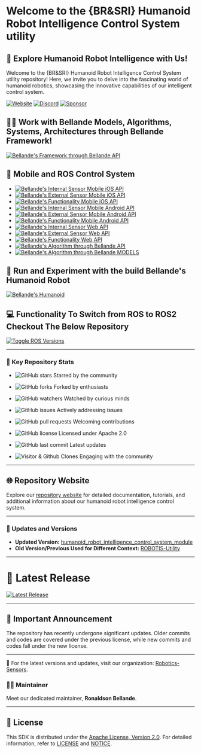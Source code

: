 # Welcome to the {BR&SRI} Humanoid Robot Intelligence Control System utility


## 🤖 Explore Humanoid Robot Intelligence with Us!
Welcome to the {BR&SRI} Humanoid Robot Intelligence Control System utility repository! Here, we invite you to delve into the fascinating world of humanoid robotics, showcasing the innovative capabilities of our intelligent control system.


[![Website](https://img.shields.io/badge/Visit%20our-Website-0099cc?style=for-the-badge)](https://robotics-sensors.github.io)
[![Discord](https://img.shields.io/badge/Join%20our-Discord-7289DA?logo=discord&style=for-the-badge)](https://discord.gg/Yc72nd4w)
[![Sponsor](https://img.shields.io/badge/Sponsor-Robotics%20Sensors%20Research-red?style=for-the-badge&logo=github)](https://github.com/sponsors/Robotics-Sensors)


## 🧑‍💼 Work with Bellande Models, Algorithms, Systems, Architectures through Bellande Framework!
[![Bellande's Framework through Bellande API](https://img.shields.io/badge/Bellande's%20Framework%20through%20Bellande's%20API-Bellande%20Framework-blue?style=for-the-badge&logo=ros&color=blue)](https://github.com/Robotics-Sensors/bellande_framework)


## 📢 Mobile and ROS Control System
- [![Bellande's Internal Sensor Mobile iOS API](https://img.shields.io/badge/Bellande's%20Internal%20Sensor%20Mobile%20iOS%20API-Bellande%20API-blue?style=for-the-badge&logo=swift&color=blue)](https://github.com/Application-UI-UX/bellande_internal_sensor_mobile_ios_api)
- [![Bellande's External Sensor Mobile iOS API](https://img.shields.io/badge/Bellande's%20External%20Sensor%20Mobile%20iOS%20API-Bellande%20API-blue?style=for-the-badge&logo=swift&color=blue)](https://github.com/Application-UI-UX/bellande_external_sensor_mobile_ios_api)
- [![Bellande's Functionality Mobile iOS API](https://img.shields.io/badge/Bellande's%20Functionality%20Mobile%20iOS%20API-Bellande%20API-blue?style=for-the-badge&logo=swift&color=blue)](https://github.com/Application-UI-UX/bellande_functionality_mobile_ios_api)
- [![Bellande's Internal Sensor Mobile Android API](https://img.shields.io/badge/Bellande's%20Internal%20Sensor%20Mobile%20Android%20API-Bellande%20API-blue?style=for-the-badge&logo=android&color=blue)](https://github.com/Application-UI-UX/bellande_internal_sensor_mobile_android_api)
- [![Bellande's External Sensor Mobile Android API](https://img.shields.io/badge/Bellande's%20External%20Sensor%20Mobile%20Android%20API-Bellande%20API-blue?style=for-the-badge&logo=android&color=blue)](https://github.com/Application-UI-UX/bellande_external_sensor_mobile_android_api)
- [![Bellande's Functionality Mobile Android API](https://img.shields.io/badge/Bellande's%20Functionality%20Mobile%20Android%20API-Bellande%20API-blue?style=for-the-badge&logo=android&color=blue)](https://github.com/Application-UI-UX/bellande_functionality_mobile_android_api)
- [![Bellande's Internal Sensor Web API](https://img.shields.io/badge/Bellande's%20Internal%20Sensor%20Web%20API-Bellande%20API-blue?style=for-the-badge&logo=javascript&color=blue)](https://github.com/Application-UI-UX/bellande_internal_sensor_web_api)
- [![Bellande's External Sensor Web API](https://img.shields.io/badge/Bellande's%20External%20Sensor%20Web%20API-Bellande%20API-blue?style=for-the-badge&logo=javascript&color=blue)](https://github.com/Application-UI-UX/bellande_external_sensor_web_api)
- [![Bellande's Functionality Web API](https://img.shields.io/badge/Bellande's%20Functionality%20Web%20API-Bellande%20API-blue?style=for-the-badge&logo=javascript&color=blue)](https://github.com/Application-UI-UX/bellande_functionality_web_api)
- [![Bellande's Algorithm through Bellande API](https://img.shields.io/badge/Bellande's%20Algorithm%20through%20Bellande's%20API-Bellande%20API-blue?style=for-the-badge&logo=ros&color=blue)](https://github.com/Robotics-Sensors/bellande_functionality_ros_api)
- [![Bellande's Algorithm through Bellande MODELS](https://img.shields.io/badge/Bellande's%20Algorithm%20through%20Bellande's%20API-Bellande%20MODELS-blue?style=for-the-badge&logo=ros&color=blue)](https://github.com/Robotics-Sensors/bellande_ros_models)


## 🔄 Run and Experiment with the build Bellande's Humanoid Robot
[![Bellande's Humanoid](https://img.shields.io/badge/Bellande's-Humanoid%20Robot%20Package-blue?style=for-the-badge&logo=ros&color=blue)](https://github.com/Robotics-Sensors/bellande_humanoid_robotics_package)


## 💻 Functionality To Switch from ROS to ROS2 Checkout The Below Repository
[![Toggle ROS Versions](https://img.shields.io/badge/Toggle%20ROS%20Versions-Explore%20ROS%20and%20ROS2%20migration-blue?style=for-the-badge&logo=ros&color=blue)](https://github.com/Robotics-Sensors/ros_extension)

---

### 🚀 Key Repository Stats

- ![GitHub stars](https://img.shields.io/github/stars/Robotics-Sensors/bellande_humanoid_robot_intelligence_control_system_utility.svg?style=social) Starred by the community
- ![GitHub forks](https://img.shields.io/github/forks/Robotics-Sensors/bellande_humanoid_robot_intelligence_control_system_utility.svg?style=social) Forked by enthusiasts
- ![GitHub watchers](https://img.shields.io/github/watchers/Robotics-Sensors/bellande_humanoid_robot_intelligence_control_system_utility.svg?style=social) Watched by curious minds

- ![GitHub issues](https://img.shields.io/github/issues/Robotics-Sensors/bellande_humanoid_robot_intelligence_control_system_utility.svg) Actively addressing issues
- ![GitHub pull requests](https://img.shields.io/github/issues-pr/Robotics-Sensors/bellande_humanoid_robot_intelligence_control_system_utility.svg) Welcoming contributions
- ![GitHub license](https://img.shields.io/github/license/Robotics-Sensors/bellande_humanoid_robot_intelligence_control_system_utility.svg) Licensed under Apache 2.0

- ![GitHub last commit](https://img.shields.io/github/last-commit/Robotics-Sensors/bellande_humanoid_robot_intelligence_control_system_utility.svg) Latest updates
- ![Visitor & Github Clones](https://img.shields.io/badge/dynamic/json?color=2e8b57&label=Visitor%20%26%20GitHub%20Clones&query=$.count&url=https://api.github.com/repos/Robotics-Sensors/bellande_humanoid_robot_intelligence_control_system_utility/traffic) Engaging with the community

---

## 🌐 Repository Website

Explore our [repository website](https://robotics-sensors.github.io/bellande_humanoid_robot_intelligence_control_system_utility) for detailed documentation, tutorials, and additional information about our humanoid robot intelligence control system.

---

### 🔄 Updates and Versions

- **Updated Version:** [humanoid_robot_intelligence_control_system_module](https://github.com/Robotics-Sensors/bellande_humanoid_robot_intelligence_control_system_utility)
- **Old Version/Previous Used for Different Context:** [ROBOTIS-Utility](https://github.com/ROBOTIS-GIT/ROBOTIS-Utility)

---

# 🎉 Latest Release

[![Latest Release](https://img.shields.io/github/v/release/Robotics-Sensors/bellande_humanoid_robot_intelligence_control_system_utility?style=for-the-badge&color=yellow)](https://github.com/Robotics-Sensors/bellande_humanoid_robot_intelligence_control_system_utility/releases/)

---

## 📢 Important Announcement

The repository has recently undergone significant updates. Older commits and codes are covered under the previous license, while new commits and codes fall under the new license.

---

🚀 For the latest versions and updates, visit our organization: [Robotics-Sensors](https://github.com/Robotics-Sensors).

### 🧑‍💼 Maintainer

Meet our dedicated maintainer, **Ronaldson Bellande**.

---

## 📄 License

This SDK is distributed under the [Apache License, Version 2.0](https://www.apache.org/licenses/LICENSE-2.0). For detailed information, refer to [LICENSE](https://github.com/Robotics-Sensors/humanoid_robot_intelligence_control_system_utility/blob/main/LICENSE) and [NOTICE](https://github.com/Robotics-Sensors/humanoid_robot_intelligence_control_system_utility/blob/main/LICENSE).
